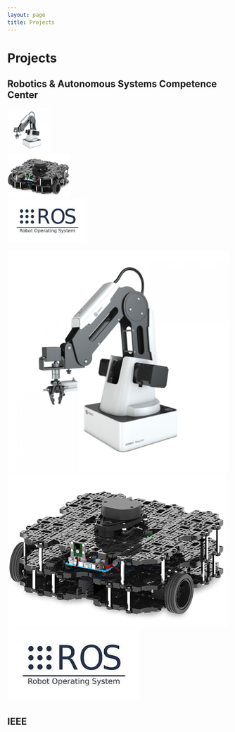```yaml
---
layout: page
title: Projects
---
```

# Projects

## Robotics & Autonomous Systems Competence Center

<div class="row">
  <div class="column">
    <img src="../assets/img/blog/dobot/dobot.jpg" alt="dobot" style="width=100px" height=100px>
  </div>
  <div class="column">
    <img src="../assets/img/blog/turtlebot/turtle.png" alt="turtle" style="width=100px" height=100px>
  </div>
  <div class="column">
    <img src="./assets/img/blog/../../../../assets/img/blog/desfioslab/ros.jpeg" alt="desafios" style="width=100px" height=100px>
  </div>
</div>

[![dobot](../assets/img/blog/dobot/dobot.jpg)](https://tiago369.github.io/example/2022-01-07-dobot/) [![turtlebot](../assets/img/blog/turtlebot/turtle.png)](http://www.host.com/link.html) [![ros](./assets/img/blog/../../../../assets/img/blog/desfioslab/ros.jpeg)](http://www.host.com/link.html)

## IEEE


